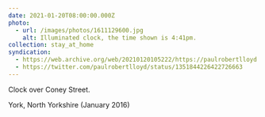 ```yaml
---
date: 2021-01-20T08:00:00.000Z
photo:
  - url: /images/photos/1611129600.jpg
    alt: Illuminated clock, the time shown is 4:41pm.
collection: stay_at_home
syndication:
  - https://web.archive.org/web/20210120105222/https://paulrobertlloyd.com/photos/1611129600/
  - https://twitter.com/paulrobertlloyd/status/1351844226422726663
---
```

Clock over Coney Street.

York, North Yorkshire (January 2016)
